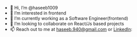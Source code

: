 - 👋 Hi, I’m @haseeb1009
- 👀 I’m interested in frontend
- 🌱 I’m currently working as a Software Engineer(frontend) 
- 💞️ I’m looking to collaborate on React/Js based projects
- 📫 Reach out to me at haseeb.940@gmail.com or [LinkedIn](https://www.linkedin.com/in/haseeb1009/):

<!---
haseeb1009/haseeb1009 is a ✨ special ✨ repository because its `README.md` (this file) appears on your GitHub profile.
You can click the Preview link to take a look at your changes.
--->
